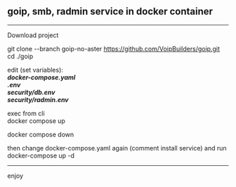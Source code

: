 ## goip, smb, radmin service in docker container
***

Download project

git clone --branch goip-no-aster https://github.com/VoipBuilders/goip.git
cd ./goip

edit (set variables):  
___docker-compose.yaml___  
___.env___  
___security/db.env___  
___security/radmin.env___



exec from cli  
docker compose up 
 
docker compose down

then change docker-compose.yaml again (comment install service) and run  
docker-compose up -d 

***

enjoy
